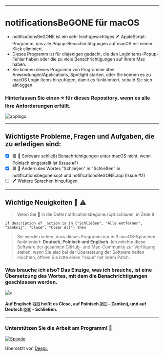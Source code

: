 -------------------------------------------------------------------------------------------------------------------------------------------

# notificationsBeGONE für macOS
+ notificationsBeGONE ist ein sehr leichtgewichtiges :feather: AppleScript-Programm, das alle Popup-Benachrichtigungen auf macOS mit einem Klick eliminiert.
+ Dieses Programm ist für diejenigen gedacht, die den LoginItems-Popup-Fehler haben oder die zu viele Benachrichtigungen auf ihrem Mac haben.
+ Sie können dieses Programm von Programme über Anwendungen/Applications, Spotlight starten, oder Sie können es zu macOS Login Items hinzufügen, damit es funktioniert, sobald Sie sich einloggen.
### Hinterlassen Sie einen :star: für dieses Repository, wenn es alle Ihre Anforderungen erfüllt.
![applogo](https://i.imgur.com/mnm2GrD.png)

-------------------------------------------------------------------------------------------------------------------------------------------
## Wichtigste Probleme, Fragen und Aufgaben, die zu erledigen sind:
- [x] :green_square: :hammer: Software schließt Benachrichtigungen unter macOS nicht, wenn Polnisch eingestellt ist (Issue #1)
- [x] :green_square: :hammer: Ändern des Wortes "Schlie§en" in "Schließen" in notificationsbegone.scpt und notificationsBeGONE.app (Issue #2)
- [ ] :pen: Weitere Sprachen hinzufügen 
-------------------------------------------------------------------------------------------------------------------------------------------

## Wichtige Neuigkeiten :newspaper: :warning:
> Wenn Sie :eyes: in die Datei notificationsbegone.scpt schauen, in Zeile 8:
```
if description of _action is in {"Schließen", "Alle entfernen", "Zamknij", "Close", "Clear All"} then
```
> Sie werden sehen, dass dieses Programm nur in 3 macOS-Sprachen funktioniert: **Deutsch, Polnisch und Englisch.** Ich möchte diese Software der gesamten GitHub- und Mac-Community zur Verfügung stellen, wenn Sie also bei der Übersetzung der Software helfen möchten, öffnen Sie bitte einen "Issue" mit Ihrem Patch.
### Was brauche ich also? Das Einzige, was ich brauche, ist eine Übersetzung des Wortes, mit dem die Benachrichtigungen geschlossen werden.
![a](https://user-images.githubusercontent.com/111112623/224505336-015febd8-0c16-4b8d-810a-3369b2ed8e2b.png) 
#### Auf Englisch :gb: heißt es **Close**, auf Polnisch :poland: - **Zamknij**, und auf Deutsch :de: - **Schließen**.
-------------------------------------------------------------------------------------------------------------------------------------------
### Unterstützen Sie die Arbeit am Programm! :black_heart:
[![Spende](https://img.shields.io/badge/Donate-PayPal-blue.svg)](https://paypal.com/karolpszo)

Ubersetzt von [DeepL](https://github.com/DeepLcom)
